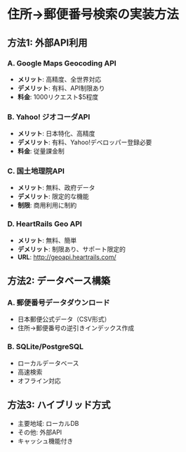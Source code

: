 # 住所→郵便番号検索の実装方法

## 方法1: 外部API利用

### A. Google Maps Geocoding API
- **メリット**: 高精度、全世界対応
- **デメリット**: 有料、API制限あり
- **料金**: 1000リクエスト$5程度

### B. Yahoo! ジオコーダAPI
- **メリット**: 日本特化、高精度
- **デメリット**: 有料、Yahoo!デベロッパー登録必要
- **料金**: 従量課金制

### C. 国土地理院API
- **メリット**: 無料、政府データ
- **デメリット**: 限定的な機能
- **制限**: 商用利用に制約

### D. HeartRails Geo API
- **メリット**: 無料、簡単
- **デメリット**: 制限あり、サポート限定的
- **URL**: http://geoapi.heartrails.com/

## 方法2: データベース構築

### A. 郵便番号データダウンロード
- 日本郵便公式データ（CSV形式）
- 住所→郵便番号の逆引きインデックス作成

### B. SQLite/PostgreSQL
- ローカルデータベース
- 高速検索
- オフライン対応

## 方法3: ハイブリッド方式
- 主要地域: ローカルDB
- その他: 外部API
- キャッシュ機能付き
